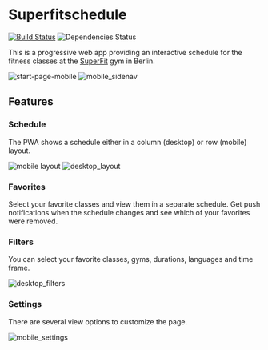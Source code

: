 # Superfitschedule

[![Build Status](https://travis-ci.org/kiwikern/Superfit-Schedule.svg?branch=master)](https://travis-ci.org/kiwikern/Superfit-Schedule)
![Dependencies Status](https://david-dm.org/kiwikern/Superfit-Schedule.svg)

This is a progressive web app providing an interactive schedule for the fitness classes at the [SuperFit](http://www.mysuperfit.com) gym in Berlin.

![start-page-mobile](https://cloud.githubusercontent.com/assets/2671139/26037491/f6a375bc-38f3-11e7-914d-a50f832bb50f.png) ![mobile_sidenav](https://cloud.githubusercontent.com/assets/2671139/26029647/b18b740c-383a-11e7-962b-cc172be4f14d.png)

## Features

### Schedule

The PWA shows a schedule either in a column (desktop) or row (mobile) layout.

![mobile layout](https://cloud.githubusercontent.com/assets/2671139/26029643/9386f238-383a-11e7-97cf-5314e2a4118d.png)
![desktop_layout](https://cloud.githubusercontent.com/assets/2671139/26029656/ed7598d0-383a-11e7-9c46-004163f29585.png)

### Favorites

Select your favorite classes and view them in a separate schedule.
Get push notifications when the schedule changes and see which of your favorites were removed.

### Filters
You can select your favorite classes, gyms, durations, languages and time frame. 

![desktop_filters](https://cloud.githubusercontent.com/assets/2671139/26029671/90b0fa26-383b-11e7-8c3b-1f9f5ba347c9.png)

### Settings
There are several view options to customize the page.

![mobile_settings](https://cloud.githubusercontent.com/assets/2671139/26029690/26e4d346-383c-11e7-9f41-2903fd3057dd.png)



